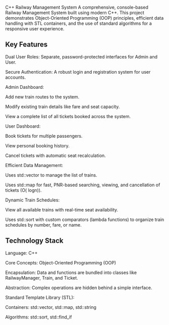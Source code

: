   C++ Railway Management System
A comprehensive, console-based Railway Management System built using modern C++. This project demonstrates Object-Oriented Programming (OOP) principles, efficient data handling with STL containers, and the use of standard algorithms for a responsive user experience.

## Key Features
Dual User Roles: Separate, password-protected interfaces for Admin and User.

Secure Authentication: A robust login and registration system for user accounts.

Admin Dashboard:

Add new train routes to the system.

Modify existing train details like fare and seat capacity.

View a complete list of all tickets booked across the system.

User Dashboard:

Book tickets for multiple passengers.

View personal booking history.

Cancel tickets with automatic seat recalculation.

Efficient Data Management:

Uses std::vector to manage the list of trains.

Uses std::map for fast, PNR-based searching, viewing, and cancellation of tickets (O(
logn)).

Dynamic Train Schedules:

View all available trains with real-time seat availability.

Uses std::sort with custom comparators (lambda functions) to organize train schedules by number, fare, or name.

## Technology Stack
Language: C++

Core Concepts: Object-Oriented Programming (OOP)

Encapsulation: Data and functions are bundled into classes like RailwayManager, Train, and Ticket.

Abstraction: Complex operations are hidden behind a simple interface.

Standard Template Library (STL):

Containers: std::vector, std::map, std::string

Algorithms: std::sort, std::find_if

